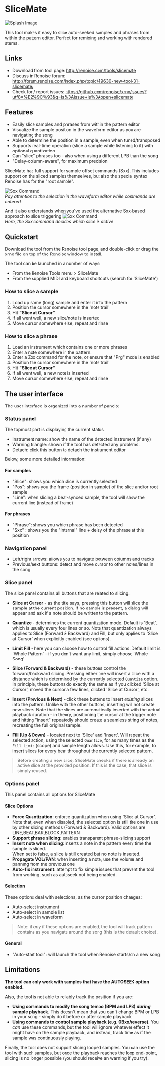 # SliceMate 

![Splash Image](docs/splash_big.png)

This tool makes it easy to slice auto-seeked samples and phrases from within the pattern editor. Perfect for remixing and working with rendered stems. 

## Links

* Download from tool page: http://renoise.com/tools/slicemate  
* Discuss in Renoise forum: http://forum.renoise.com/index.php/topic/49630-new-tool-31-slicemate/  
* Check for / report issues: https://github.com/renoise/xrnx/issues?utf8=%E2%9C%93&q=is%3Aissue+is%3Aopen+slicemate

## Features

* Easily slice samples and phrases from within the pattern editor
* Visualize the sample position in the waveform editor as you are navigating the song
* Able to determine the position in a sample, even when tuned/transposed 
* Supports real-time operation (slice a sample while listening to it) with optional quantization
* Can "slice" phrases too - also when using a different LPB than the song
* "Delay-column-aware", for maximum precision 

SliceMate has full support for sample offset commands (Sxx). This includes support on the sliced samples themselves, but also the special syntax Renoise has for the "root sample". 

![Sxx Command](docs/slicemate-workflow-sxx-edited.gif)  
_Pay attention to the selection in the waveform editor while commands are entered_

And it also understands when you've used the alternative Sxx-based approach to slice triggering
![Sxx Command](docs/slicemate-workflow-sxx-root.gif)  
_Here, the Sxx command decides which slice is active_

## Quickstart

Download the tool from the Renoise tool page, and double-click or drag the xrnx file on top of the Renoise window to install.

The tool can be launched in a number of ways:

* From the Renoise Tools menu > SliceMate
* From the supplied MIDI and keyboard shortcuts (search for 'SliceMate')

### How to slice a sample

1. Load up some (long) sample and enter it into the pattern
2. Position the cursor somewhere in the 'note trail' 
3. Hit **"Slice at Cursor"**
4. If all went well, a new slice/note is inserted
5. Move cursor somewhere else, repeat and rinse 

### How to slice a phrase

1. Load an instrument which contains one or more phrases
2. Enter a note somewhere in the pattern. 
3. Enter a Zxx command for the note, or ensure that "Prg" mode is enabled
4. Position the cursor somewhere in the 'note trail' 
5. Hit **"Slice at Cursor"**
6. If all went well, a new note is inserted
7. Move cursor somewhere else, repeat and rinse 


## The user interface 

The user interface is organized into a number of panels:

### Status panel

The topmost part is displaying the current status

* Instrument name: show the name of the detected instrument (if any)
* Warning triangle: shown if the tool has detected any problems.
* Detach: click this button to detach the instrument editor 

Below, some more detailed information:

#### For samples

* "Slice": shows you which slice is currently selected
* "Pos": shows you the frame (position in sample) of the slice and/or root sample
* "Line": when slicing a beat-synced sample, the tool will show the current line (instead of frame)

#### For phrases

* "Phrase": shows you which phrase has been detected
* "Sxx" : shows you the "internal" line + delay of the phrase at this position

### Navigation panel

* Left/right arrows: allows you to navigate between columns and tracks
* Previous/next buttons: detect and move cursor to other notes/lines in the song 

### Slice panel 

The slice panel contains all buttons that are related to slicing. 

* **Slice at Cursor** - as the title says, pressing this button will slice the sample at the current position. If no sample is present, a dialog will appear and ask if a note should be written to the pattern.

* **Quantize** - determines the current quantization mode. Default is 'Beat', which is usually every four lines or so. Note that quantization always applies to Slice (Forward & Backward) and Fill, but only applies to 'Slice at Cursor' when explicitly enabled  (see options). 

* **Limit Fill** - here you can choose how to control fill actions. Default limit is 'Whole Pattern' - if you don't want any limit, simply choose 'Whole Song'. 

* **Slice (Forward & Backward)** - these buttons control the forward/backward slicing. 
Pressing either one will insert a slice with a distance which is determined by the currently selected `Quantize` option. In principle, these buttons do exactly the same as if you clicked 'Slice at Cursor', moved the cursor a few lines, clicked 'Slice at Cursor', etc.

* **Insert (Previous & Next)** - click these buttons to insert _existing_ slices into the pattern. Unlike with the other buttons, inserting will not create new slices. Note that the slices are automatically inserted with the actual playback duration - in theory, positioning the cursor at the trigger note and hitting "insert" repeatedly should create a seamless string of notes, recreating the full original sample. 

* **Fill (Up & Down)** - located next to 'Slice' and 'Insert'. Will repeat the selected action, using the selected `Quantize`, for as many times as the `Fill Limit` (scope) and sample length allows. Use this, for example, to insert slices for every beat throughout the currently selected pattern.

> Before creating a new slice, SliceMate checks if there is already an active slice at the provided position. If this is the case, that slice is simply reused. 



### Options panel 

This panel contains all options for SliceMate

#### Slice Options

* **Force Quantization**: enforce quantization when using 'Slice at Cursor'.  
Note that, even when disabled, the selected option is still the one in use by other slicing methods (Forward & Backward). Valid options are LINE,BEAT,BAR,BLOCK,PATTERN
* **Support phrase slicing**: enables transparent phrase-slicing support 
* **Insert note when slicing**: inserts a note in the pattern every time the sample is sliced.  
When set to false, a slice is still created but no note is inserted.
* **Propagate VOL/PAN**: when inserting a note, use the volume and panning from the previous one
* **Auto-fix instrument**: attempt to fix simple issues that prevent the tool from working, such as autoseek not being enabled. 

#### Selection 

These options deal with selections, as the cursor position changes:

* Auto-select instrument 
* Auto-select in sample list
* Auto-select in waveform  

> Note: if *any* if these options are enabled, the tool will track pattern contains as you navigate around the song (this is the default choice). 

#### General

* "Auto-start tool": will launch the tool when Renoise starts/on a new song


## Limitations

**The tool can only work with samples that have the AUTOSEEK option enabled.**  

Also, the tool is not able to reliably track the position if you are:

* **Using commands to modify the song tempo (BPM and LPB) *during* sample playback**. This doesn't mean that you can't change BPM or LPB in your song - simply do it before or after sample playback.
* **Using commands to control sample playback (e.g. 0Bxx/reverse)**. You *can* use these commands, but the tool will ignore whatever effect it might have on the sample playback, and instead, track time as if the sample was continuously playing. 

Finally, the tool does not support slicing looped samples. 
You can use the tool with such samples, but once the playback reaches the loop end-point, slicing is no longer possible (you should receive an warning if you try). 


